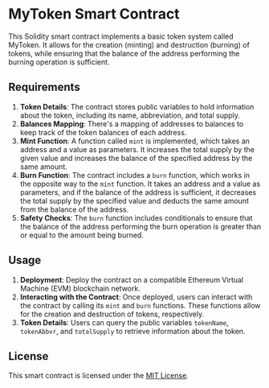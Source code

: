 # MyToken Smart Contract

This Solidity smart contract implements a basic token system called MyToken. It allows for the creation (minting) and destruction (burning) of tokens, while ensuring that the balance of the address performing the burning operation is sufficient.

## Requirements

1. **Token Details**: The contract stores public variables to hold information about the token, including its name, abbreviation, and total supply.
2. **Balances Mapping**: There's a mapping of addresses to balances to keep track of the token balances of each address.
3. **Mint Function**: A function called `mint` is implemented, which takes an address and a value as parameters. It increases the total supply by the given value and increases the balance of the specified address by the same amount.
4. **Burn Function**: The contract includes a `burn` function, which works in the opposite way to the `mint` function. It takes an address and a value as parameters, and if the balance of the address is sufficient, it decreases the total supply by the specified value and deducts the same amount from the balance of the address.
5. **Safety Checks**: The `burn` function includes conditionals to ensure that the balance of the address performing the burn operation is greater than or equal to the amount being burned.

## Usage

1. **Deployment**: Deploy the contract on a compatible Ethereum Virtual Machine (EVM) blockchain network.
2. **Interacting with the Contract**: Once deployed, users can interact with the contract by calling its `mint` and `burn` functions. These functions allow for the creation and destruction of tokens, respectively.
3. **Token Details**: Users can query the public variables `tokenName`, `tokenAbbvr`, and `totalSupply` to retrieve information about the token.

## License

This smart contract is licensed under the [MIT License](https://opensource.org/licenses/MIT).
